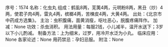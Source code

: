 序号：1574
名称：化虫丸
组成：鹤虱8两，芜荑4两，元明粉8两，黑丑（炒）4两，使君子肉4两，雷丸4两，槟榔4两，苦楝皮4两，大黄4两。
出处：《北京市中药成方选集》。
主治：虫积腹痛，面黄消瘦，呕吐恶心，脘腹疼痛阵作。
加减：None
功效：杀虫消积。
用法用量：每服2钱，小儿减半，温开水送下；3岁以下小儿酌减。
制备方法：上为细末，过罗，用冷开水泛为小丸。
临床应用：None
各家论述：None
用药禁忌：孕妇忌服。
附注：None
